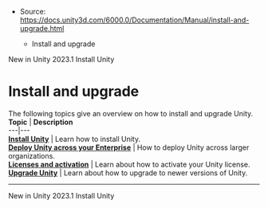 * Source: https://docs.unity3d.com/6000.0/Documentation/Manual/install-and-upgrade.html

  * Install and upgrade


[](https://docs.unity3d.com/6000.0/Documentation/Manual/WhatsNew20231.html)
New in Unity 2023.1
[](https://docs.unity3d.com/6000.0/Documentation/Manual/GettingStartedInstallingUnity.html)
Install Unity
# Install and upgrade
The following topics give an overview on how to install and upgrade Unity.
**Topic** | **Description**  
---|---  
**[Install Unity](https://docs.unity3d.com/6000.0/Documentation/Manual/GettingStartedInstallingUnity.html)** | Learn how to install Unity.  
**[Deploy Unity across your Enterprise](https://docs.unity3d.com/6000.0/Documentation/Manual/ent-deployment.html)** | How to deploy Unity across larger organizations.  
**[Licenses and activation](https://docs.unity3d.com/6000.0/Documentation/Manual/LicensesAndActivation.html)** | Learn about how to activate your Unity license.  
**[Upgrade Unity](https://docs.unity3d.com/6000.0/Documentation/Manual/UpgradeGuides.html)** | Learn about how to upgrade to newer versions of Unity.  
* * *
[](https://docs.unity3d.com/6000.0/Documentation/Manual/WhatsNew20231.html)
New in Unity 2023.1
[](https://docs.unity3d.com/6000.0/Documentation/Manual/GettingStartedInstallingUnity.html)
Install Unity
